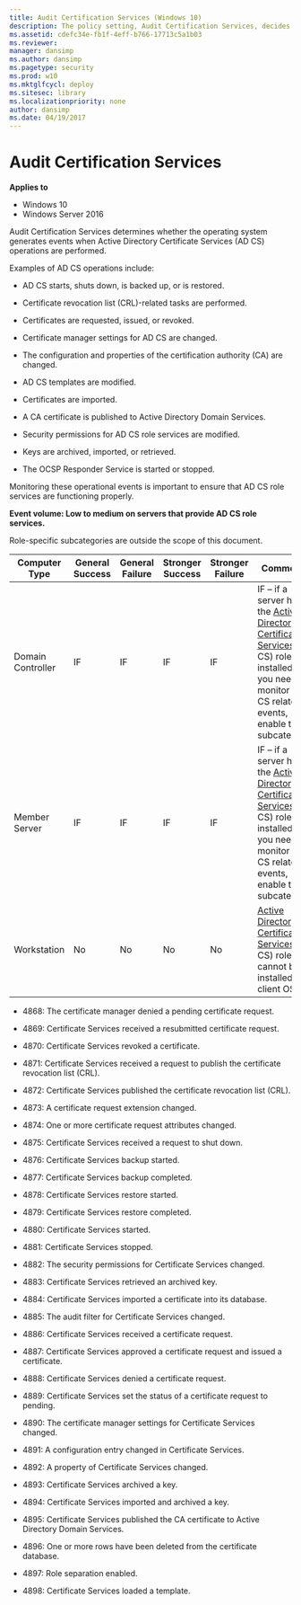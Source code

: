 ```yaml
---
title: Audit Certification Services (Windows 10)
description: The policy setting, Audit Certification Services, decides if events are generated when Active Directory Certificate Services (ADA CS) operations are performed.
ms.assetid: cdefc34e-fb1f-4eff-b766-17713c5a1b03
ms.reviewer:
manager: dansimp
ms.author: dansimp
ms.pagetype: security
ms.prod: w10
ms.mktglfcycl: deploy
ms.sitesec: library
ms.localizationpriority: none
author: dansimp
ms.date: 04/19/2017
---
```


# Audit Certification Services

**Applies to**
-   Windows 10
-   Windows Server 2016

Audit Certification Services determines whether the operating system generates events when Active Directory Certificate Services (AD CS) operations are performed.

Examples of AD CS operations include:

-   AD CS starts, shuts down, is backed up, or is restored.

-   Certificate revocation list (CRL)-related tasks are performed.

-   Certificates are requested, issued, or revoked.

-   Certificate manager settings for AD CS are changed.

-   The configuration and properties of the certification authority (CA) are changed.

-   AD CS templates are modified.

-   Certificates are imported.

-   A CA certificate is published to Active Directory Domain Services.

-   Security permissions for AD CS role services are modified.

-   Keys are archived, imported, or retrieved.

-   The OCSP Responder Service is started or stopped.

Monitoring these operational events is important to ensure that AD CS role services are functioning properly.

**Event volume: Low to medium on servers that provide AD CS role services.**

Role-specific subcategories are outside the scope of this document.

| Computer Type     | General Success | General Failure | Stronger Success | Stronger Failure | Comments                                                                                                                                                                                                                        |
|-------------------|-----------------|-----------------|------------------|------------------|---------------------------------------------------------------------------------------------------------------------------------------------------------------------------------------------------------------------------------|
| Domain Controller | IF              | IF              | IF               | IF               | IF – if a server has the [Active Directory Certificate Services](https://technet.microsoft.com/windowsserver/dd448615.aspx) (AD CS) role installed and you need to monitor AD CS related events, enable this subcategory. |
| Member Server     | IF              | IF              | IF               | IF               | IF – if a server has the [Active Directory Certificate Services](https://technet.microsoft.com/windowsserver/dd448615.aspx) (AD CS) role installed and you need to monitor AD CS related events, enable this subcategory. |
| Workstation       | No              | No              | No               | No               | [Active Directory Certificate Services](https://technet.microsoft.com/windowsserver/dd448615.aspx) (AD CS) role cannot be installed on client OS.                                                                         |

- 4868: The certificate manager denied a pending certificate request.

- 4869: Certificate Services received a resubmitted certificate request.

- 4870: Certificate Services revoked a certificate.

- 4871: Certificate Services received a request to publish the certificate revocation list (CRL).

- 4872: Certificate Services published the certificate revocation list (CRL).

- 4873: A certificate request extension changed.

- 4874: One or more certificate request attributes changed.

- 4875: Certificate Services received a request to shut down.

- 4876: Certificate Services backup started.

- 4877: Certificate Services backup completed.

- 4878: Certificate Services restore started.

- 4879: Certificate Services restore completed.

- 4880: Certificate Services started.

- 4881: Certificate Services stopped.

- 4882: The security permissions for Certificate Services changed.

- 4883: Certificate Services retrieved an archived key.

- 4884: Certificate Services imported a certificate into its database.

- 4885: The audit filter for Certificate Services changed.

- 4886: Certificate Services received a certificate request.

- 4887: Certificate Services approved a certificate request and issued a certificate.

- 4888: Certificate Services denied a certificate request.

- 4889: Certificate Services set the status of a certificate request to pending.

- 4890: The certificate manager settings for Certificate Services changed.

- 4891: A configuration entry changed in Certificate Services.

- 4892: A property of Certificate Services changed.

- 4893: Certificate Services archived a key.

- 4894: Certificate Services imported and archived a key.

- 4895: Certificate Services published the CA certificate to Active Directory Domain Services.

- 4896: One or more rows have been deleted from the certificate database.

- 4897: Role separation enabled.

- 4898: Certificate Services loaded a template.

